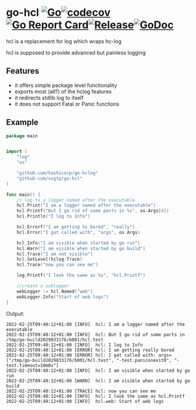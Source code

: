 # go-hcl [![Go](https://github.com/vogtp/go-hcl/actions/workflows/go.yml/badge.svg)](https://github.com/vogtp/go-hcl/actions/workflows/go.yml)[![codecov](https://codecov.io/gh/vogtp/go-hcl/branch/main/graph/badge.svg?token=DV0IDZ2FXE)](https://codecov.io/gh/vogtp/go-hcl)[![Go Report Card](https://goreportcard.com/badge/github.com/vogtp/go-hcl)](https://goreportcard.com/report/github.com/vogtp/go-hcl)[![Release](https://img.shields.io/github/release/vogtp/go-hcl.svg?style=flat-square)](https://github.com/vogtp/go-hcl/releases)[![GoDoc](https://pkg.go.dev/badge/github.com/vogtp/go-hcl?status.svg)](https://pkg.go.dev/github.com/vogtp/go-hcl?tab=doc)

hcl is a replacement for log which wraps hc-log 

hcl is supposed to provide advanced but painless logging


## Features

- it offers simple package level functionality
- exports most (all?) of the hclog features 
- it redirects stdlib log to itself
- it does not support Fatal or Panic functions

## Example

```go
package main


import (
	"log"
	"os"

	"github.com/hashicorp/go-hclog"
	"github.com/vogtp/go-hcl"
)

func main() {
	// log to a logger named after the executable
	hcl.Print("I am a logger named after the executable")
	hcl.Printf("But I go rid of some parts in %s", os.Args[0])
	hcl.Println("I log to Info")

	hcl.Errorf("I am getting %s bored", "really")
	hcl.Error("I got called with", "args", os.Args)

	hcl.Info("I am visible when started by go run")
	hcl.Warn("I am visible when started by go build")
	hcl.Trace("I am not visible")
	hcl.SetLevel(hclog.Trace)
	hcl.Trace("now you can see me")

	log.Printf("I look the same as %s", "hcl.Printf")

	//create a sublogger
	webLogger := hcl.Named("web")
	webLogger.Info("Start of web logs")
}


```

Output: 

```
2022-02-25T09:40:12+01:00 [INFO]  hcl: I am a logger named after the executable
2022-02-25T09:40:12+01:00 [INFO]  hcl: But I go rid of some parts in /tmp/go-build2029833176/b001/hcl.test
2022-02-25T09:40:12+01:00 [INFO]  hcl: I log to Info
2022-02-25T09:40:12+01:00 [ERROR] hcl: I am getting really bored
2022-02-25T09:40:12+01:00 [ERROR] hcl: I got called with: args=["/tmp/go-build2029833176/b001/hcl.test", "-test.paniconexit0", "-test.timeout=10m0s"]
2022-02-25T09:40:12+01:00 [INFO]  hcl: I am visible when started by go run
2022-02-25T09:40:12+01:00 [WARN]  hcl: I am visible when started by go build
2022-02-25T09:40:12+01:00 [TRACE] hcl: now you can see me
2022-02-25T09:40:12+01:00 [INFO]  hcl: I look the same as hcl.Printf
2022-02-25T09:40:12+01:00 [INFO]  hcl.web: Start of web logs
```
